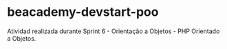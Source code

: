# beacademy-devstart-poo

Atividad realizada durante Sprint 6 - Orientação a Objetos - PHP Orientado a Objetos.
